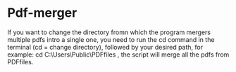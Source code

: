 # Pdf-merger

If you want to change the directory fromn which the program mergers multiple pdfs intro a single one, you need to run the cd command in the terminal (cd = change directory), followed by your desired path, for example: cd C:\Users\Public\PDFfiles , the script will merge all the pdfs from PDFfiles.
